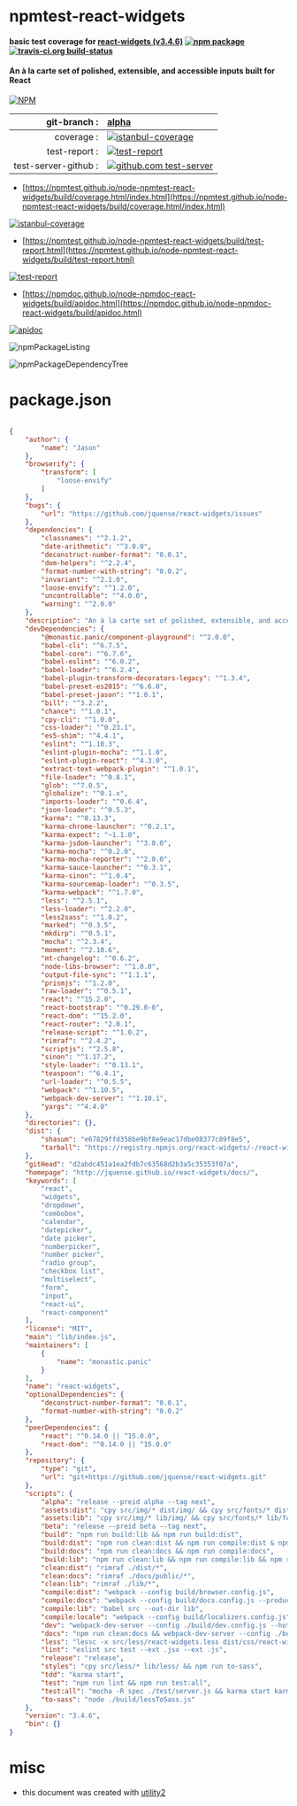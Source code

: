 # npmtest-react-widgets

#### basic test coverage for  [react-widgets (v3.4.6)](http://jquense.github.io/react-widgets/docs/)  [![npm package](https://img.shields.io/npm/v/npmtest-react-widgets.svg?style=flat-square)](https://www.npmjs.org/package/npmtest-react-widgets) [![travis-ci.org build-status](https://api.travis-ci.org/npmtest/node-npmtest-react-widgets.svg)](https://travis-ci.org/npmtest/node-npmtest-react-widgets)

#### An à la carte set of polished, extensible, and accessible inputs built for React

[![NPM](https://nodei.co/npm/react-widgets.png?downloads=true&downloadRank=true&stars=true)](https://www.npmjs.com/package/react-widgets)

| git-branch : | [alpha](https://github.com/npmtest/node-npmtest-react-widgets/tree/alpha)|
|--:|:--|
| coverage : | [![istanbul-coverage](https://npmtest.github.io/node-npmtest-react-widgets/build/coverage.badge.svg)](https://npmtest.github.io/node-npmtest-react-widgets/build/coverage.html/index.html)|
| test-report : | [![test-report](https://npmtest.github.io/node-npmtest-react-widgets/build/test-report.badge.svg)](https://npmtest.github.io/node-npmtest-react-widgets/build/test-report.html)|
| test-server-github : | [![github.com test-server](https://npmtest.github.io/node-npmtest-react-widgets/GitHub-Mark-32px.png)](https://npmtest.github.io/node-npmtest-react-widgets/build/app/index.html) | | build-artifacts : | [![build-artifacts](https://npmtest.github.io/node-npmtest-react-widgets/glyphicons_144_folder_open.png)](https://github.com/npmtest/node-npmtest-react-widgets/tree/gh-pages/build)|

- [https://npmtest.github.io/node-npmtest-react-widgets/build/coverage.html/index.html](https://npmtest.github.io/node-npmtest-react-widgets/build/coverage.html/index.html)

[![istanbul-coverage](https://npmtest.github.io/node-npmtest-react-widgets/build/screenCapture.buildCi.browser.%252Ftmp%252Fbuild%252Fcoverage.lib.html.png)](https://npmtest.github.io/node-npmtest-react-widgets/build/coverage.html/index.html)

- [https://npmtest.github.io/node-npmtest-react-widgets/build/test-report.html](https://npmtest.github.io/node-npmtest-react-widgets/build/test-report.html)

[![test-report](https://npmtest.github.io/node-npmtest-react-widgets/build/screenCapture.buildCi.browser.%252Ftmp%252Fbuild%252Ftest-report.html.png)](https://npmtest.github.io/node-npmtest-react-widgets/build/test-report.html)

- [https://npmdoc.github.io/node-npmdoc-react-widgets/build/apidoc.html](https://npmdoc.github.io/node-npmdoc-react-widgets/build/apidoc.html)

[![apidoc](https://npmdoc.github.io/node-npmdoc-react-widgets/build/screenCapture.buildCi.browser.%252Ftmp%252Fbuild%252Fapidoc.html.png)](https://npmdoc.github.io/node-npmdoc-react-widgets/build/apidoc.html)

![npmPackageListing](https://npmtest.github.io/node-npmtest-react-widgets/build/screenCapture.npmPackageListing.svg)

![npmPackageDependencyTree](https://npmtest.github.io/node-npmtest-react-widgets/build/screenCapture.npmPackageDependencyTree.svg)



# package.json

```json

{
    "author": {
        "name": "Jason"
    },
    "browserify": {
        "transform": [
            "loose-envify"
        ]
    },
    "bugs": {
        "url": "https://github.com/jquense/react-widgets/issues"
    },
    "dependencies": {
        "classnames": "^2.1.2",
        "date-arithmetic": "^3.0.0",
        "deconstruct-number-format": "0.0.1",
        "dom-helpers": "^2.2.4",
        "format-number-with-string": "0.0.2",
        "invariant": "^2.1.0",
        "loose-envify": "^1.2.0",
        "uncontrollable": "^4.0.0",
        "warning": "^2.0.0"
    },
    "description": "An à la carte set of polished, extensible, and accessible inputs built for React",
    "devDependencies": {
        "@monastic.panic/component-playground": "^2.0.0",
        "babel-cli": "^6.7.5",
        "babel-core": "^6.7.6",
        "babel-eslint": "^6.0.2",
        "babel-loader": "^6.2.4",
        "babel-plugin-transform-decorators-legacy": "^1.3.4",
        "babel-preset-es2015": "^6.6.0",
        "babel-preset-jason": "^1.0.1",
        "bill": "^3.2.2",
        "chance": "^1.0.1",
        "cpy-cli": "^1.0.0",
        "css-loader": "^0.23.1",
        "es5-shim": "^4.4.1",
        "eslint": "^1.10.3",
        "eslint-plugin-mocha": "^1.1.0",
        "eslint-plugin-react": "^4.3.0",
        "extract-text-webpack-plugin": "^1.0.1",
        "file-loader": "^0.8.1",
        "glob": "^7.0.5",
        "globalize": "^0.1.x",
        "imports-loader": "^0.6.4",
        "json-loader": "^0.5.3",
        "karma": "^0.13.3",
        "karma-chrome-launcher": "^0.2.1",
        "karma-expect": "~1.1.0",
        "karma-jsdom-launcher": "^3.0.0",
        "karma-mocha": "^0.2.0",
        "karma-mocha-reporter": "^2.0.0",
        "karma-sauce-launcher": "^0.3.1",
        "karma-sinon": "^1.0.4",
        "karma-sourcemap-loader": "^0.3.5",
        "karma-webpack": "^1.7.0",
        "less": "^2.5.1",
        "less-loader": "^2.2.0",
        "less2sass": "^1.0.2",
        "marked": "^0.3.5",
        "mkdirp": "^0.5.1",
        "mocha": "^2.3.4",
        "moment": "^2.10.6",
        "mt-changelog": "^0.6.2",
        "node-libs-browser": "^1.0.0",
        "output-file-sync": "^1.1.1",
        "prismjs": "^1.2.0",
        "raw-loader": "^0.5.1",
        "react": "^15.2.0",
        "react-bootstrap": "^0.29.0-0",
        "react-dom": "^15.2.0",
        "react-router": "2.0.1",
        "release-script": "^1.0.2",
        "rimraf": "^2.4.2",
        "scriptjs": "^2.5.8",
        "sinon": "^1.17.2",
        "style-loader": "^0.13.1",
        "teaspoon": "^6.4.1",
        "url-loader": "^0.5.5",
        "webpack": "^1.10.5",
        "webpack-dev-server": "^1.10.1",
        "yargs": "^4.4.0"
    },
    "directories": {},
    "dist": {
        "shasum": "e67829ffd358be9bf8e9eac17dbe08377c89f8e5",
        "tarball": "https://registry.npmjs.org/react-widgets/-/react-widgets-3.4.6.tgz"
    },
    "gitHead": "d2abdc451a1ea2fdb7c63568d2b3a5c35353f07a",
    "homepage": "http://jquense.github.io/react-widgets/docs/",
    "keywords": [
        "react",
        "widgets",
        "dropdown",
        "combobox",
        "calendar",
        "datepicker",
        "date picker",
        "numberpicker",
        "number picker",
        "radio group",
        "checkbox list",
        "multiselect",
        "form",
        "input",
        "react-ui",
        "react-component"
    ],
    "license": "MIT",
    "main": "lib/index.js",
    "maintainers": [
        {
            "name": "monastic.panic"
        }
    ],
    "name": "react-widgets",
    "optionalDependencies": {
        "deconstruct-number-format": "0.0.1",
        "format-number-with-string": "0.0.2"
    },
    "peerDependencies": {
        "react": "^0.14.0 || ^15.0.0",
        "react-dom": "^0.14.0 || ^15.0.0"
    },
    "repository": {
        "type": "git",
        "url": "git+https://github.com/jquense/react-widgets.git"
    },
    "scripts": {
        "alpha": "release --preid alpha --tag next",
        "assets:dist": "cpy src/img/* dist/img/ && cpy src/fonts/* dist/fonts/",
        "assets:lib": "cpy src/img/* lib/img/ && cpy src/fonts/* lib/fonts/",
        "beta": "release --preid beta --tag next",
        "build": "npm run build:lib && npm run build:dist",
        "build:dist": "npm run clean:dist && npm run compile:dist & npm run compile:locale && npm run less && npm run assets:dist",
        "build:docs": "npm run clean:docs && npm run compile:docs",
        "build:lib": "npm run clean:lib && npm run compile:lib && npm run styles && npm run assets:lib",
        "clean:dist": "rimraf ./dist/*",
        "clean:docs": "rimraf ./docs/public/*",
        "clean:lib": "rimraf ./lib/*",
        "compile:dist": "webpack --config build/browser.config.js",
        "compile:docs": "webpack --config build/docs.config.js --production",
        "compile:lib": "babel src --out-dir lib",
        "compile:locale": "webpack --config build/localizers.config.js",
        "dev": "webpack-dev-server --config ./build/dev.config.js --hot",
        "docs": "npm run clean:docs && webpack-dev-server --config ./build/docs.config.js --hot",
        "less": "lessc -x src/less/react-widgets.less dist/css/react-widgets.css",
        "lint": "eslint src test --ext .jsx --ext .js",
        "release": "release",
        "styles": "cpy src/less/* lib/less/ && npm run to-sass",
        "tdd": "karma start",
        "test": "npm run lint && npm run test:all",
        "test:all": "mocha -R spec ./test/server.js && karma start karma.conf.js --single-run=true",
        "to-sass": "node ./build/lessToSass.js"
    },
    "version": "3.4.6",
    "bin": {}
}
```



# misc
- this document was created with [utility2](https://github.com/kaizhu256/node-utility2)
